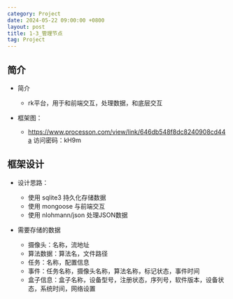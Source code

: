 ```yaml
---
category: Project
date: 2024-05-22 09:00:00 +0800
layout: post
title: 1-3_管理节点
tag: Project
---
```

## 简介

+ 简介
  + rk平台，用于和前端交互，处理数据，和底层交互

+ 框架图：
  + https://www.processon.com/view/link/646db548f8dc8240908cd44a 访问密码：kH9m

## 框架设计

+ 设计思路：
  + 使用 sqlite3 持久化存储数据
  + 使用 mongoose 与前端交互
  + 使用 nlohmann/json 处理JSON数据

+ 需要存储的数据
  + 摄像头：名称，流地址
  + 算法数据：算法名，文件路径
  + 任务：名称，配置信息
  + 事件：任务名称，摄像头名称，算法名称，标记状态，事件时间
  + 盒子信息：盒子名称，设备型号，注册状态，序列号，软件版本，设备状态，系统时间，网络设置 
